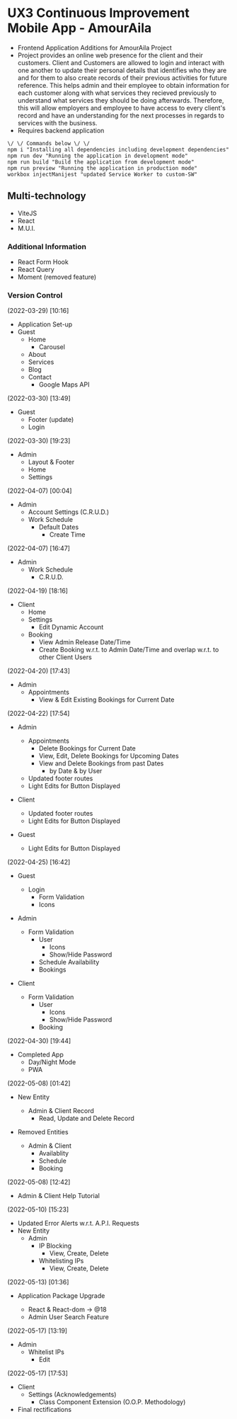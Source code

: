 # UX3 Continuous Improvement Mobile App - AmourAila

-  Frontend Application Additions for AmourAila Project
- Project provides an online web presence for the client and their customers.
Client and Customers are allowed to login and interact with one another to 
update their personal details that identifies who they are and for them to 
also create records of their previous activities for future reference. This 
helps admin and their employee to obtain information for each customer along 
with what services they recieved previously to understand what services they
should be doing afterwards. Therefore, this will allow employers and employee
to have access to every client's record and have an understanding for the 
next processes in regards to services with the business.
- Requires backend application

```
\/ \/ Commands below \/ \/
npm i "Installing all dependencies including development dependencies"
npm run dev "Running the application in development mode"
npm run build "Build the application from development mode"
npm run preview "Running the application in production mode"
workbox injectManijest "updated Service Worker to custom-SW"
```

## Multi-technology

-  ViteJS
-  React
-  M.U.I.

### Additional Information

-  React Form Hook
-  React Query
-  Moment (removed feature)

### Version Control

(2022-03-29) [10:16]

-  Application Set-up
-  Guest
   -  Home
      -  Carousel
   -  About
   -  Services
   -  Blog
   -  Contact
      -  Google Maps API

(2022-03-30) [13:49]

-  Guest
   -  Footer (update)
   -  Login

(2022-03-30) [19:23]

-  Admin
   -  Layout & Footer
   -  Home
   -  Settings

(2022-04-07) [00:04]

-  Admin
   -  Account Settings (C.R.U.D.)
   -  Work Schedule
      -  Default Dates
         -  Create Time

(2022-04-07) [16:47]

-  Admin
   -  Work Schedule
      -  C.R.U.D.

(2022-04-19) [18:16]

-  Client
   -  Home
   -  Settings
      -  Edit Dynamic Account
   -  Booking
      -  View Admin Release Date/Time
      -  Create Booking w.r.t. to Admin Date/Time and overlap w.r.t. to other Client Users

(2022-04-20) [17:43]

-  Admin
   -  Appointments
      -  View & Edit Existing Bookings for Current Date

(2022-04-22) [17:54]

-  Admin

   -  Appointments
      -  Delete Bookings for Current Date
      -  View, Edit, Delete Bookings for Upcoming Dates
      -  View and Delete Bookings from past Dates
         -  by Date & by User
   -  Updated footer routes
   -  Light Edits for Button Displayed

-  Client

   -  Updated footer routes
   -  Light Edits for Button Displayed

-  Guest
   -  Light Edits for Button Displayed

(2022-04-25) [16:42]

-  Guest

   -  Login
      -  Form Validation
      -  Icons

-  Admin

   -  Form Validation
      -  User
         -  Icons
         -  Show/Hide Password
      -  Schedule Availability
      -  Bookings

-  Client
   -  Form Validation
      -  User
         -  Icons
         -  Show/Hide Password
      -  Booking

(2022-04-30) [19:44]

-  Completed App
   -  Day/Night Mode
   -  PWA

(2022-05-08) [01:42]

-  New Entity

   -  Admin & Client Record
      -  Read, Update and Delete Record

-  Removed Entities
   -  Admin & Client
      -  Availablity
      -  Schedule
      -  Booking

(2022-05-08) [12:42]

-  Admin & Client Help Tutorial

(2022-05-10) [15:23]

-  Updated Error Alerts w.r.t. A.P.I. Requests
-  New Entity
   -  Admin
      -  IP Blocking
         -  View, Create, Delete
      -  Whitelisting IPs
         -  View, Create, Delete

(2022-05-13) [01:36]

-  Application Package Upgrade

   -  React & React-dom -> @18
   -  Admin User Search Feature

(2022-05-17) [13:19]

-  Admin
   -  Whitelist IPs
      -  Edit

(2022-05-17) [17:53]

-  Client
   -  Settings (Acknowledgements)
      -  Class Component Extension (O.O.P. Methodology)
-  Final rectifications
